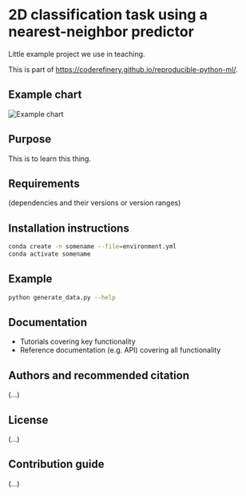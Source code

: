 # 2D classification task using a nearest-neighbor predictor

Little example project we use in teaching.

This is part of https://coderefinery.github.io/reproducible-python-ml/.


## Example chart

![Example chart](reference/chart.svg)


## Purpose

This is to learn this thing.


## Requirements

(dependencies and their versions or version ranges)


## Installation instructions

```sh
conda create -n somename --file=environment.yml
conda activate somename
```


## Example

```sh 
python generate_data.py --help
```


## Documentation

- Tutorials covering key functionality
- Reference documentation (e.g. API) covering all functionality


## Authors and recommended citation

(...)


## License

(...)


## Contribution guide

(...)
